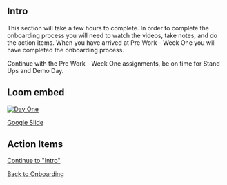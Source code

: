 ## Intro

This section will take a few hours to complete.  In order to complete the onboarding process you will need to watch the videos, take notes, and do the action items.  When you have arrived at Pre Work - Week One you will have completed the onboarding process.  

Continue with the Pre Work - Week One assignments, be on time for Stand Ups and Demo Day.

## Loom embed

[![Day One](https://raw.githubusercontent.com/bootcamp-students/Resources/master/images/dayone.png)](https://www.loom.com/embed/6ae60674766e48b6abb37b6b2cdcf297)

[Google Slide](https://docs.google.com/presentation/d/14U5SmvKu6UK0Y8xf3pHJHPa_qLuhCy1InAnv2kkMsHA/view)

## Action Items

[Continue to "Intro"](https://github.com/bootcamp-students/Resources/wiki/Onboarding-%7C-Intro)

[Back to Onboarding](https://github.com/bootcamp-students/Resources/wiki/Syllabus#onboarding)
